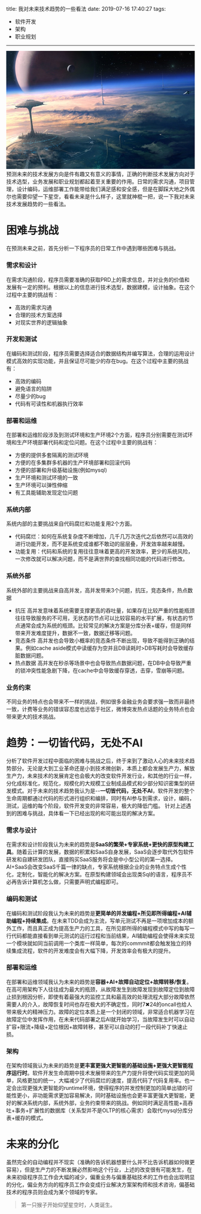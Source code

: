 title: 我对未来技术趋势的一些看法
date: 2019-07-16 17:40:27
tags:
- 软件开发
- 架构
- 职业规划

---
![](https://raw.githubusercontent.com/minotaursu/minotaursu.github.io/source/images/skycity.jpg)
预测未来的技术发展方向是件有趣又有意义的事情，正确的判断技术发展方向对于技术选型，业务发展和职业规划都起着至关重要的作用。日常的需求沟通，项目管理，设计编码，运维部署工作能带给我们满足感和安全感，但是在脚踩大地之外偶尔也需要仰望一下星空，看看未来是什么样子，这里就神棍一把，说一下我对未来技术发展趋势的一些看法。

# 困难与挑战
在预测未来之前，首先分析一下程序员的日常工作中遇到哪些困难与挑战。

### 需求和设计
在需求沟通阶段，程序员需要准确的获取PRD上的需求信息，并对业务的价值和发展有一定的预判。根据以上的信息进行技术选型，数据建模，设计抽象。在这个过程中主要的挑战有：
+ 高效的需求沟通
+ 合理的技术方案选择
+ 对现实世界的逻辑抽象

### 开发和测试
在编码和测试阶段，程序员需要选择适合的数据结构并编写算法，合理的运用设计模式高效的实现功能，并且保证尽可能少的存在bug。在这个过程中主要的挑战有：
+ 高效的编码
+ 避免语言的陷阱
+ 尽量少的bug
+ 代码有可读性和机器执行效率

### 部署和运维
在部署和运维阶段涉及到测试环境和生产环境2个方面，程序员分别需要在测试环境和生产环境部署代码和定位问题。在这个过程中主要的挑战有：
+ 方便的提供多套隔离的测试环境
+ 方便的在多集群多机器的生产环境部署和回滚代码
+ 方便的部署和升级基础设施(例如mysql)
+ 生产环境和测试环境的一致
+ 生产环境可以弹性伸缩
+ 有工具能辅助发现定位问题

### 系统内部
系统内部的主要挑战来自代码腐烂和功能复用2个方面。
+ 代码腐烂：如何在系统复杂度不断增加，几千几万次迭代之后依然可以高效的进行功能开发，而不是系统变成谁都不敢动的层层叠，开发效率越来越慢。
+ 功能复用：代码和系统的复用往往意味着更高的开发效率，更少的系统风险，一次修改就可以解决问题，而不是满世界的查找相同功能的代码进行修改。

### 系统外部
系统外部的主要挑战来自高并发，高并发带来3个问题，抗压，竞态条件，热点数据
+ 抗压
高并发意味着系统需要支撑更高的吞吐量，如果存在比较严重的性能瓶颈往往导致服务的不可用，无状态的节点可以比较容易的水平扩展，有状态的节点通常会成为系统的瓶颈。比较常见的解决方案是分库分表+缓存，但是同样带来开发难度提升，数据不一致，数据迁移等问题。
+ 竞态条件
高并发也会导致小概率的竞态条件不断出现，导致不能得到正确的结果。例如cache aside模式中读缓存为空并且DB读耗时>DB写耗时会导致缓存脏数据问题。
+ 热点数据
高并发在秒杀等场景中也会导致热点数据问题，在DB中会导致严重的锁冲突性能急剧下降，在cache中会导致缓存穿透，击穿，雪崩等问题。

### 业务约束
不同业务的特点也会带来不一样的挑战，例如很多金融业务会要求强一致而非最终一致，计费等业务的错误容忍度也远低于社区，微博突发热点话题的业务特点也会带来更大的技术挑战。

# 趋势：一切皆代码，无处不AI
分析了软件开发过程中面临的困难与挑战之后，终于来到了激动人心的未来技术趋势部分。无论是大到工业革命还是小到技术微创新，本质上都会发展生产力，解放生产力，未来技术的发展肯定也会极大的改变软件开发行业，和其他的行业一样，分化成标准化，规范化，规模化的大规模工业制成品模式和少部分知识密集型的研发模式。对于未来的技术趋势我认为是--**一切皆代码，无处不AI**，软件开发的整个生命周期都通过代码的形式进行组织和编排，同时有AI参与到需求，设计，编码，测试，运维的每个阶段，软件开发变的非常容易，极大的降低门槛。 针对上述遇到的困难与挑战，具体看一下已经出现的和可能出现的解决方案。
### 需求与设计
在需求和设计阶段我认为未来的趋势是**SaaS的繁荣+专家系统+更快的原型构建工具**。随着云计算的发展，数据的积累和SaaS自身发展，SaaS会逐步取代外包软件研发和自建研发团队，直接购买SaaS服务将会是中小型公司的第一选择。AI+SaaS会改变SaaS千篇一律的缺点，专家系统根据企业的业务特点生成个性化，定制化，智能化的解决方案。在原型构建领域会出现类Sql的语言，程序员不必再告诉计算机怎么做，只需要声明式编程即可。

### 编码和测试
在编码和测试阶段我认为未来的趋势是**更简单的并发编程+所见即所得编程+AI辅助编程+持续集成**。在未来TDD会成为主流，写单元测试不再是一项增加成本的额外工作，而且真正成为提高生产力的工具，在所见即所得的编程模式中写的每写一行代码都能直接看到单元测试的运行过程和当前结果，AI辅助编程会使得未来实现一个模块就如同当前调用一个类库一样简单，每次的commmit都会触发独立的持续集成流程，软件的开发难度会有大幅下降，开发效率会有极大的提升。

### 部署和运维
在部署和运维领域我认为未来的趋势是**容器+AI+故障自动定位+故障转移/恢复**。在高可用架构下人往往成为最大的瓶颈，从故障发生到故障发现到故障定位到故障止损到根因分析，即使有着最强大的监控工具和最高效的处理流程大部分故障依然需要人的介入，故障恢复时间也存在极大的不确定性，同时7✖24的oncall也给人带来极大的精神压力。故障的定位本质上是一个封闭的领域，非常适合机器学习在故障定位中发挥作用，在未来代码部署之后AI就开始学习，当故障发生时可以自动扩容+限流+降级+定位根因+故障转移，甚至可以自动的打一段代码补丁快速止损。

### 架构
在架构领域我认为未来的趋势是**更丰富更强大更智能的基础设施+更强大更智能程序运行时**。软件开发生命周期中技术发展带来的生产力提升将使代码实现更加的简单，风格更加的统一，大幅减少了代码腐烂的速度，提高代码了代码复用率。也一定会出现更强大更智能的runtime环境，使得程序的并发控制更加的简单出错的可能性更小，非功能需求更加容易解决，同时基础设施也会更丰富更强大更智能，更好的解决系统内部，系统外部，业务约束带来的挑战。例如同时满足高性能+高吞吐+事务+扩展性的数据库（关系型并不是OLTP的核心需求）会取代mysql分库分表+缓存的模式。

# 未来的分化
虽然完全的自动编程并不现实（准确的告诉机器想要什么并不比告诉机器如何做更容易），但是生产力的不断发展必然影响这个行业，上述的改变很有可能发生，在未来初级程序员工作会大幅的减少，偏重业务与偏重基础技术的工作也会出现明显的分化，偏业务方向的程序员工作会变成行业解决方案架构师和技术咨询，偏基础技术的程序员则会成为某个领域的专家。
> 第一只猴子开始仰望星空时，人类诞生。
